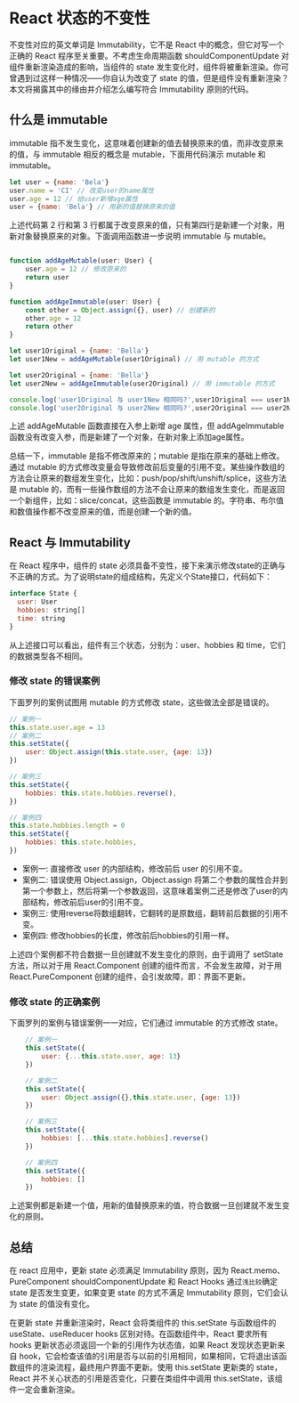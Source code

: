 # React 状态的不变性

不变性对应的英文单词是 Immutability，它不是 React 中的概念，但它对写一个正确的 React 程序至关重要。不考虑生命周期函数 shouldComponentUpdate 对组件重新渲染造成的影响，当组件的 state 发生变化时，组件将被重新渲染。你可曾遇到过这样一种情况——你自认为改变了 state 的值，但是组件没有重新渲染？本文将揭露其中的缘由并介绍怎么编写符合 Immutability 原则的代码。

## 什么是 immutable

immutable 指不发生变化，这意味着创建新的值去替换原来的值，而非改变原来的值，与 immutable 相反的概念是 mutable，下面用代码演示 mutable 和 immutable。

```javascript
let user = {name: 'Bela'}
user.name = 'CI' // 改变user的name属性
user.age = 12 // 给user新增age属性
user = {name: 'Bela'} // 用新的值替换原来的值
```

上述代码第 2 行和第 3 行都属于改变原来的值，只有第四行是新建一个对象，用新对象替换原来的对象。下面调用函数进一步说明 immutable 与 mutable。

```javascript

function addAgeMutable(user: User) {
    user.age = 12 // 修改原来的
    return user
}

function addAgeImmutable(user: User) {
    const other = Object.assign({}, user) // 创建新的
    other.age = 12
    return other
}

let user1Original = {name: 'Bella'}
let user1New = addAgeMutable(user1Original) // 用 mutable 的方式

let user2Original = {name: 'Bella'}
let user2New = addAgeImmutable(user2Original) // 用 immutable 的方式

console.log('user1Original 与 user1New 相同吗?',user1Original === user1New) // true
console.log('user2Original 与 user2New 相同吗?',user2Original === user2New) // false
```

上述 addAgeMutable 函数直接在入参上新增 age 属性，但 addAgeImmutable 函数没有改变入参，而是新建了一个对象，在新对象上添加age属性。

总结一下，immutable 是指不修改原来的；mutable 是指在原来的基础上修改。通过 mutable 的方式修改变量会导致修改前后变量的引用不变。某些操作数组的方法会让原来的数组发生变化，比如：push/pop/shift/unshift/splice，这些方法是 mutable 的，而有一些操作数组的方法不会让原来的数组发生变化，而是返回一个新组件，比如：slice/concat，这些函数是 immutable 的。字符串、布尔值和数值操作都不改变原来的值，而是创建一个新的值。

## React 与 Immutability

在 React 程序中，组件的 state 必须具备不变性，接下来演示修改state的正确与不正确的方式。为了说明state的组成结构，先定义个State接口，代码如下：

```javascript
interface State {
  user: User
  hobbies: string[]
  time: string
}
```

从上述接口可以看出，组件有三个状态，分别为：user、hobbies 和 time，它们的数据类型各不相同。

### 修改 state 的错误案例

下面罗列的案例试图用 mutable 的方式修改 state，这些做法全部是错误的。

```javascript
// 案例一
this.state.user.age = 13
// 案例二
this.setState({
    user: Object.assign(this.state.user, {age: 13})
})

// 案例三
this.setState({
    hobbies: this.state.hobbies.reverse(),
})

// 案例四
this.state.hobbies.length = 0
this.setState({
    hobbies: this.state.hobbies,
})
```

* 案例一: 直接修改 user 的内部结构，修改前后 user 的引用不变。
* 案例二: 错误使用 Object.assign，Object.assign 将第二个参数的属性合并到第一个参数上，然后将第一个参数返回，这意味着案例二还是修改了user的内部结构，修改前后user的引用不变。
* 案例三: 使用reverse将数组翻转，它翻转的是原数组，翻转前后数据的引用不变。
* 案例四: 修改hobbies的长度，修改前后hobbies的引用一样。

上述四个案例都不符合数据一旦创建就不发生变化的原则，由于调用了 setState 方法，所以对于用 React.Component 创建的组件而言，不会发生故障，对于用 React.PureComponent 创建的组件，会引发故障，即：界面不更新。

### 修改 state 的正确案例

下面罗列的案例与错误案例一一对应，它们通过 immutable 的方式修改 state。

```javascript
    // 案例一
    this.setState({
        user: {...this.state.user, age: 13}
    })

    // 案例二
    this.setState({
        user: Object.assign({},this.state.user, {age: 13})
    })

    // 案例三
    this.setState({
        hobbies: [...this.state.hobbies].reverse()
    })

    // 案例四
    this.setState({
        hobbies: []
    })
```

上述案例都是新建一个值，用新的值替换原来的值，符合数据一旦创建就不发生变化的原则。

## 总结

在 react 应用中，更新 state 必须满足 Immutability 原则，因为 React.memo、PureComponent shouldComponentUpdate 和 React Hooks 通过`浅比较`确定 state 是否发生变更，如果变更 state 的方式不满足 Immutability 原则，它们会认为 state 的值没有变化。

在更新 state 并重新渲染时，React 会将类组件的 this.setState 与函数组件的 useState、useReducer hooks 区别对待。在函数组件中，React 要求所有 hooks 更新状态必须返回一个新的引用作为状态值，如果 React 发现状态更新来自 hook，它会检查该值的引用是否与以前的引用相同，如果相同，它将退出该函数组件的渲染流程，最终用户界面不更新。使用 this.setState 更新类的 state，React 并不关心状态的引用是否变化，只要在类组件中调用 this.setState，该组件一定会重新渲染。
